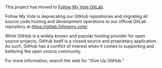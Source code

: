 This project has moved to [Follow My Vote GitLab](https://gitlab.followmy.vote/pollaris/pollaris-contract).

Follow My Vote is deprecating our GitHub repositories and migrating all source code hosting and development operations to our official GitLab repository at https://gitlab.followmy.vote/

While GitHub is a widely known and popular hosting provider for open source projects, GitHub itself is a closed source and proprietary application. As such, GitHub has a conflict of interest when it comes to supporting and bettering the open source community.

For more information, search the web for "Give Up GitHub."

